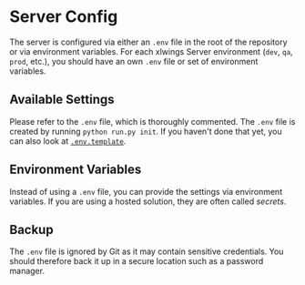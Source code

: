 # Server Config

The server is configured via either an `.env` file in the root of the repository or via environment variables. For each xlwings Server environment (`dev`, `qa`, `prod`, etc.), you should have an own `.env` file or set of environment variables.

## Available Settings

Please refer to the `.env` file, which is thoroughly commented. The `.env` file is created by running `python run.py init`. If you haven't done that yet, you can also look at [`.env.template`](https://github.com/xlwings/xlwings-server/blob/main/.env.template).

## Environment Variables

Instead of using a `.env` file, you can provide the settings via environment variables. If you are using a hosted solution, they are often called _secrets_.

## Backup

The `.env` file is ignored by Git as it may contain sensitive credentials. You should therefore back it up in a secure location such as a password manager.
